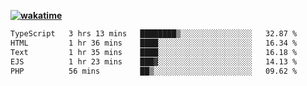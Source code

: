 **[![wakatime](https://wakatime.com/badge/user/87646243-158a-4241-a3cb-668e1fa2dbb8.svg)](https://wakatime.com/@87646243-158a-4241-a3cb-668e1fa2dbb8?style=plastic)**

<!--START_SECTION:waka-->

```txt
TypeScript   3 hrs 13 mins   ████████▒░░░░░░░░░░░░░░░░   32.87 %
HTML         1 hr 36 mins    ████░░░░░░░░░░░░░░░░░░░░░   16.34 %
Text         1 hr 35 mins    ████░░░░░░░░░░░░░░░░░░░░░   16.18 %
EJS          1 hr 23 mins    ███▓░░░░░░░░░░░░░░░░░░░░░   14.13 %
PHP          56 mins         ██▒░░░░░░░░░░░░░░░░░░░░░░   09.62 %
```

<!--END_SECTION:waka-->
